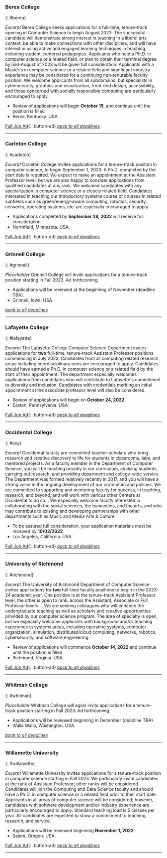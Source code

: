 
### Berea College
{: #berea}

_Excerpt_ Berea College seeks applications for a full-time, tenure-track opening in Computer Science to begin August 2023. The successful candidate will demonstrate strong interest in teaching in a liberal arts context, be able to make connections with other disciplines, and will have interest in using active and engaged learning techniques in teaching, including student-centered pedagogies. Applicants who hold a Ph.D. in computer science or a related field, or plan to obtain their terminal degree by mid-August of 2023 will be given full consideration. Applicants with a Master's in computer science or a related field and significant industry experience may be considered for a continuing non-tenurable faculty position. We welcome applicants from all subdomains, but specialists in cybersecurity, graphics and visualization, front-end design, accessibility, and those concerned with socially responsible computing are particularly encouraged to apply.

- Review of applications will begin **October 15**, and continue until the position is filled
- Berea, Kentucky. USA.

[Full Job Ad](https://myberea.csod.com/ats/careersite/JobDetails.aspx?site=3&id=1128){: .button-ad}
[_back to all deadlines_](#deadlines)

------------

### Carleton College
{: #carleton}

_Excerpt_ Carleton College invites applications for a tenure-track position in computer science, to begin September 1, 2023. A Ph.D. completed by the start date is required. We expect to make an appointment at the Assistant Professor level, but we are also happy to consider applications from qualified candidates at any rank. We welcome candidates with any specialization in computer science or a closely related field. Candidates interested in teaching our introductory systems course or courses in related subfields such as green/energy-aware computing, robotics, security, networks, operating systems, etc. are especially encouraged to apply.

- Applications completed by **September 28, 2022** will receive full consideration
- Northfield, Minnesota. USA.

[Full Job Ad](https://careers.carleton.edu/en-us/job/492888/assistant-professor-of-computer-science){: .button-ad}
[_back to all deadlines_](#deadlines)

------------

### Grinnell College 
{: #grinnell}

_Placeholder_ Grinnell College will invite applications for a tenure-track position starting in Fall 2023. Ad forthcoming.

- Applications will be reviewed at the beginning of November (deadline TBA).
- Grinnell, Iowa. USA.

[_back to all deadlines_](#deadlines)

------------

### Lafayette College
{: #lafayette}

_Excerpt_ The Lafayette College Computer Science Department invites applications for **two** full-time, tenure-track Assistant Professor positions commencing in July 2023.  Candidates from all computing related research areas including interdisciplinary ones are encouraged to apply. Candidates should have earned a Ph.D. in computer science or a related field by the start of their appointment. The department especially welcomes applications from candidates who will contribute to Lafayette's commitment to diversity and inclusion. Candidates with credentials meriting an initial appointment at the associate professor level will also be considered.

- Review of applications will begin on **October 24, 2022**
- Easton, Pennsylvania. USA.

[Full Job Ad](https://apply.interfolio.com/108985){: .button-ad}
[_back to all deadlines_](#deadlines)

------------

### Occidental College
{: #oxy}

_Excerpt_ Occidental faculty are committed teacher-scholars who bring research and creative discovery to life for students in classrooms, labs, and mentored projects. As a faculty member in the Department of Computer Science, you will be teaching broadly in our curriculum, advising students, carrying out research, and providing department and college-wide service. The Department was formed relatively recently in 2017, and you will have a strong voice in the ongoing development of our curriculum and policies. We are committed to supporting and mentoring faculty for success, in teaching, research, and beyond, and will work with various other Centers at Occidental to do so... We especially welcome faculty interested in collaborating with the social sciences, the humanities, and the arts, and who may contribute to existing and developing partnerships with other departments such as Music and Media Arts & Culture.

- To be assured full consideration, your application materials must be received by **10/02/2022**
- Los Angeles, California. USA.

[Full Job Ad](https://www.higheredjobs.com/faculty/details.cfm?JobCode=178030035&Title=Open%2DRank%2C%20Tenure%2DTrack%20Professor%20of%20Computer%20Science){: .button-ad}
[_back to all deadlines_](#deadlines)

------------

### University of Richmond
{: #richmond}

_Excerpt_ The University of Richmond Department of Computer Science invites applications for **two** full-time faculty positions to begin in the 2023-24 academic year. One position is at the tenure-track Assistant Professor level, the other is open to rank, across the Assistant, Associate or Full Professor levels ... We are seeking colleagues who will enhance the undergraduate teaching as well as scholarly and creative opportunities provided by our computer science program. The area of specialty is open, but we especially welcome applicants with background and/or teaching experience in systems areas, including operating systems, computer organization, simulation, distributed/cloud computing, networks, robotics, cybersecurity, and software engineering. 

- Review of applications will commence **October 14, 2022** and continue until the position is filled
- Richmond, Virginia. USA.

[Full Job Ad](https://richmond.csod.com/ats/careersite/JobDetails.aspx?site=1&id=2621){: .button-ad}
[_back to all deadlines_](#deadlines)

------------

### Whitman College 
{: #whitman}

_Placeholder_ Whitman College will again invite applications for a tenure-track position starting in Fall 2023. Ad forthcoming.

- Applications will be reviewed beginning in December (deadline TBA).
- Walla Walla, Washington. USA.

[_back to all deadlines_](#deadlines)

------------

### Willamette University 
{: #willamette}

_Excerpt_ Willamette University invites applications for a tenure-track position in computer science starting in Fall 2023. We particularly invite candidates at the rank of Assistant Professor; other ranks will be considered. Candidates will join the Computing and Data Science faculty and should have a Ph.D. in computer science or a related field prior to their start date. Applicants in all areas of computer science will be considered; however, candidates with software development and/or industry experience are particularly encouraged to apply. Standard teaching load is 5 classes per year. All candidates are expected to show a commitment to teaching, research, and service.

- Applications will be reviewed beginning **November 1, 2022**
- Salem, Oregon. USA.

[Full Job Ad](https://willamette.wd1.myworkdayjobs.com/en-US/willametteuniversityjobs/job/Assistant-Professor--Computer-Science_R0004426){: .button-ad} 
[_back to all deadlines_](#deadlines)

------------


